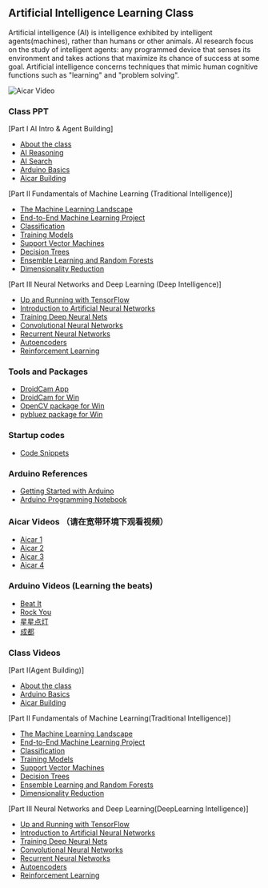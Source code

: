 ## Artificial Intelligence Learning Class

Artificial intelligence (AI) is intelligence exhibited by intelligent agents(machines), rather than humans or other animals. AI research focus on the study of intelligent agents: any programmed device that senses its environment and takes actions that maximize its chance of success at some goal. Artificial intelligence concerns techniques that mimic human cognitive functions such as "learning" and "problem solving".

![Aicar Video](https://github.com/luckh2/aiclass/raw/master/media/aicar.gif)

### Class PPT
[Part I AI Intro & Agent Building]

- [About the class](https://github.com/luckh2/aiclass/raw/master/ppt/AI2.pptx)
- [AI Reasoning](https://github.com/luckh2/aiclass/raw/master/ppt/reasoning.pptx)
- [AI Search](https://github.com/luckh2/aiclass/raw/master/ppt/search.pptx)
- [Arduino Basics](https://github.com/luckh2/aiclass/raw/master/ppt/Arduino.pptx)
- [Aicar Building](https://github.com/luckh2/aiclass/raw/master/ppt/Aicar.pptx)

[Part II Fundamentals of Machine Learning (Traditional Intelligence)]
- [ The Machine Learning Landscape](https://github.com/luckh2/aiclass/raw/master/ppt/hands-on1.pptx)
- [ End-to-End Machine Learning Project](https://github.com/luckh2/aiclass/raw/master/ppt/hands-on2.pptx)
- [ Classification](https://github.com/luckh2/aiclass/raw/master/ppt/hands-on3.pptx)
- [ Training Models](https://github.com/luckh2/aiclass/raw/master/ppt/hands-on4.pptx)
- [ Support Vector Machines](https://github.com/luckh2/aiclass/raw/master/ppt/hands-on5.pptx)
- [ Decision Trees](https://github.com/luckh2/aiclass/raw/master/ppt/hands-on6.pptx)
- [ Ensemble Learning and Random Forests](https://github.com/luckh2/aiclass/raw/master/ppt/hands-on7.pptx)
- [ Dimensionality Reduction](https://github.com/luckh2/aiclass/raw/master/ppt/hands-on8.pptx)

[Part III  Neural Networks and Deep Learning (Deep Intelligence)]
- [ Up and Running with TensorFlow](https://github.com/luckh2/aiclass/raw/master/ppt/hands-on9.pptx)
- [ Introduction to Artificial Neural Networks](https://github.com/luckh2/aiclass/raw/master/ppt/hands-on10.pptx)
- [ Training Deep Neural Nets](https://github.com/luckh2/aiclass/raw/master/ppt/hands-on11.pptx)
- [ Convolutional Neural Networks](https://github.com/luckh2/aiclass/raw/master/ppt/hands-on13.pptx)
- [ Recurrent Neural Networks](https://github.com/luckh2/aiclass/raw/master/ppt/hands-on14.pptx)
- [ Autoencoders](https://github.com/luckh2/aiclass/raw/master/ppt/hands-on15.pptx)
- [ Reinforcement Learning](https://github.com/luckh2/aiclass/raw/master/ppt/hands-on16.pptx)

### Tools and Packages
- [DroidCam App](https://github.com/luckh2/aiclass/raw/master/tools/dc502.apk)
- [DroidCam for Win](https://github.com/luckh2/aiclass/raw/master/tools/DroidCam.Client.5.0.1.zip)
- [OpenCV package for Win](https://github.com/luckh2/aiclass/raw/master/tools/opencv.rar)
- [pybluez package for Win](https://github.com/luckh2/aiclass/raw/master/tools/pyblue.rar)

### Startup codes
- [Code Snippets](https://github.com/luckh2/aiclass/raw/master/startup/)

### Arduino References
- [Getting Started with Arduino](https://github.com/luckh2/aiclass/raw/master/media/getting_started_with_arduino_v2.pdf)
- [Arduino Programming Notebook](https://github.com/luckh2/aiclass/raw/master/media/arduino_notebook_v1-1.pdf)

### Aicar Videos （请在宽带环境下观看视频）
- [Aicar 1](https://luckh2.github.io/aiclass/online/m.html)
- [Aicar 2](https://luckh2.github.io/aiclass/online/m2.html)
- [Aicar 3](https://luckh2.github.io/aiclass/online/m3.html)
- [Aicar 4](https://luckh2.github.io/aiclass/online/m4.html)

### Arduino Videos (Learning the beats)
- [Beat It](https://luckh2.github.io/aiclass/online/beatit.html)
- [Rock You](https://luckh2.github.io/aiclass/online/rockyou.html)
- [星星点灯](https://luckh2.github.io/aiclass/online/xxdd.html)
- [成都](https://luckh2.github.io/aiclass/online/cd.html)

### Class Videos
[Part I(Agent Building)]

- [About the class](https://luckh2.github.io/aiclass/online/ai1.html)
- [Arduino Basics](https://luckh2.github.io/aiclass/online/ai2.html)
- [Aicar Building](https://luckh2.github.io/aiclass/online/ai3.html)

[Part II Fundamentals of Machine Learning(Traditional Intelligence)]
- [ The Machine Learning Landscape](https://luckh2.github.io/aiclass/online/ai4.html)
- [ End-to-End Machine Learning Project](https://luckh2.github.io/aiclass/online/ai5.html)
- [ Classification](https://luckh2.github.io/aiclass/online/ai6.html)
- [ Training Models](https://luckh2.github.io/aiclass/online/m.html)
- [ Support Vector Machines](https://luckh2.github.io/aiclass/online/m.html)
- [ Decision Trees](https://luckh2.github.io/aiclass/online/m.html)
- [ Ensemble Learning and Random Forests](https://luckh2.github.io/aiclass/online/m.html)
- [ Dimensionality Reduction](https://luckh2.github.io/aiclass/online/m.html)

[Part III  Neural Networks and Deep Learning(DeepLearning Intelligence)]
- [ Up and Running with TensorFlow](https://luckh2.github.io/aiclass/online/m.html)
- [ Introduction to Artificial Neural Networks](https://luckh2.github.io/aiclass/online/m.html)
- [ Training Deep Neural Nets](https://luckh2.github.io/aiclass/online/m.html)
- [ Convolutional Neural Networks](https://luckh2.github.io/aiclass/online/m.html)
- [ Recurrent Neural Networks](https://luckh2.github.io/aiclass/online/m.html)
- [ Autoencoders](https://luckh2.github.io/aiclass/online/m.html)
- [ Reinforcement Learning](https://luckh2.github.io/aiclass/online/m.html)

